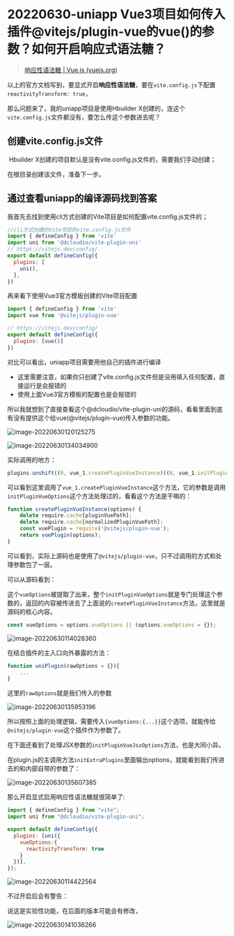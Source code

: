 # 20220630-uniapp Vue3项目如何传入插件@vitejs/plugin-vue的vue()的参数？如何开启响应式语法糖？

> [响应性语法糖 | Vue.js (vuejs.org)](https://staging-cn.vuejs.org/guide/extras/reactivity-transform.html#explicit-opt-in)

以上的官方文档写到，要显式开启**响应性语法糖**，要在`vite.config.js`下配置`reactivityTransform: true`，

那么问题来了，我的uniapp项目是使用Hbuilder X创建的，连这个`vite.config.js`文件都没有，要怎么传这个参数进去呢？

## 创建vite.config.js文件

​	Hbuilder X创建的项目默认是没有vite.config.js文件的，需要我们手动创建；

在根目录创建该文件，准备下一步。

## 通过查看uniapp的编译源码找到答案

我首先去找到使用cli方式创建的Vite项目是如何配置vite.config.js文件的；

```js
//cli方式创建的Vite项目的vite.config.js文件
import { defineConfig } from 'vite'
import uni from '@dcloudio/vite-plugin-uni'
// https://vitejs.dev/config/
export default defineConfig({
  plugins: [
    uni(),
  ],
})

```

再来看下使用Vue3官方模板创建的Vite项目配置

```js
import { defineConfig } from 'vite'
import vue from '@vitejs/plugin-vue'

// https://vitejs.dev/config/
export default defineConfig({
  plugins: [vue()]
})
```

对比可以看出，uniapp项目需要用他自己的插件进行编译

- 这里需要注意，如果你只创建了vite.config.js文件但是没用填入任何配置，直接运行是会报错的
- 使用上面Vue3官方模板的配置也是会报错的

所以我就想到了直接查看这个@dcloudio/vite-plugin-uni的源码，看看里面到底有没有提供这个给vue(@vitejs/plugin-vue)传入参数的功能。

![image-20220630120125275](https://s2.loli.net/2022/06/30/kbi4QlGKua9NnvW.png)

![image-20220630134034900](https://s2.loli.net/2022/06/30/nvkXUVCRP6dILQe.png)

实际调用的地方：

```js
plugins.unshift((0, vue_1.createPluginVueInstance)((0, vue_1.initPluginVueOptions)(options, uniPlugins, uniPluginOptions)));
```

可以看到这里调用了`vue_1.createPluginVueInstance`这个方法，它的参数是调用`initPluginVueOptions`这个方法处理过的，看看这个方法是干嘛的：

```js
function createPluginVueInstance(options) {
    delete require.cache[pluginVuePath];
    delete require.cache[normalizedPluginVuePath];
    const vuePlugin = require('@vitejs/plugin-vue');
    return vuePlugin(options);
}
```

可以看到，实际上源码也是使用了`@vitejs/plugin-vue`，只不过调用的方式和处理参数包了一层。

可以从源码看到：

这个`vueOptions`被提取了出来，整个`initPluginVueOptions`就是专门处理这个参数的，返回的内容被传进去了上面说的`createPluginVueInstance`方法，这里就是源码的核心内容。

```js
const vueOptions = options.vueOptions || (options.vueOptions = {});
```

![image-20220630114028360](https://s2.loli.net/2022/06/30/uTGLejlaHCpJ47i.png)

在结合插件的主入口向外暴露的方法：

```js
function uniPlugin(rawOptions = {}){
	...
}
```

这里的`rawOptions`就是我们传入的参数

![image-20220630135953196](https://s2.loli.net/2022/06/30/DPjOpN47nXLcq6V.png)

所以按照上面的处理逻辑，需要传入`{vueOptions:{...}}`这个选项，就能传给`@vitejs/plugin-vue`这个插件作为参数了。

在下面还看到了处理JSX参数的`initPluginVueJsxOptions`方法，也是大同小异。

在plugin.js的主调用方法`initExtraPlugins`里面输出options，就能看到我们传进去的和内部自带的参数了：

![image-20220630135607385](https://s2.loli.net/2022/06/30/FJEeWLjU9Yc64CV.png)



那么开启显式启用响应性语法糖就很简单了:

```js
import { defineConfig } from "vite";
import uni from "@dcloudio/vite-plugin-uni";

export default defineConfig({
  plugins: [uni({
    vueOptions:{
      reactivityTransform: true
    }
  })],
});
```

![image-20220630114422564](https://s2.loli.net/2022/06/30/GAXh2Uifrtm8sxp.png)

不过开启后会有警告：

说这是实验性功能，在后面的版本可能会有修改，

![image-20220630141036266](https://s2.loli.net/2022/06/30/qwCT6m9UnDRXhYL.png)
